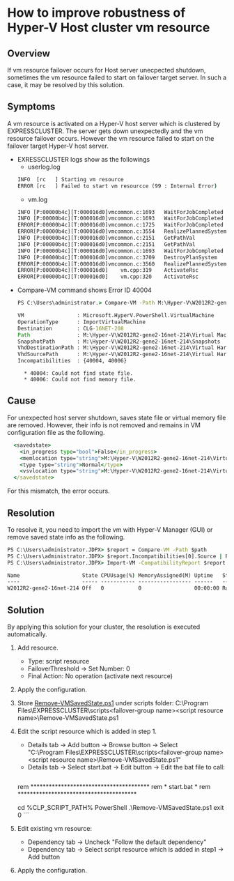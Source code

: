 # How to improve robustness of Hyper-V Host cluster vm resource
## Overview
If vm resource failover occurs for Host server unecpected shutdown, sometimes the vm resource failed to start on failover target server.
In such a case, it may be resolved by this solution.

## Symptoms
A vm resource is activated on a Hyper-V host server which is clustered by EXPRESSCLUSTER.
The server gets down unexpectedly and the vm resource failover occurs.
However the vm resource failed to start on the failover target Hyper-V host server.

- EXRESSCLUSTER logs show as the followings
	- userlog.log  
	```bat
	INFO  [rc   ] Starting vm resource
	ERROR [rc   ] Failed to start vm resourcce (99 : Internal Error)
	```
	- vm.log  
	```bat  
	INFO [P:00000b4c][T:000016d0]vmcommon.c:1693   WaitForJobCompleted       -In progress... 0% completed.
	INFO [P:00000b4c][T:000016d0]vmcommon.c:1693   WaitForJobCompleted       -In progress... 0% completed.
	ERROR[P:00000b4c][T:000016d0]vmcommon.c:1725   WaitForJobCompleted       -Job failed.(解決できない構成ファイルのエラーのため、'<Virtual Machine name>' は認識できませんでした。(Virtual Machine ID C520D71E-AE84-40D6-A2B5-B1F697821703))(ErrorCode:32768)
	ERROR[P:00000b4c][T:000016d0]vmcommon.c:3554   RealizePlannedSystem      -WaitForJobCompleted failed.
	INFO [P:00000b4c][T:000016d0]vmcommon.c:2151   GetPathVal                -vtPathVal:\\CLG-16NET-209\root\virtualization\v2:Msvm_VirtualSystemManagementService.CreationClassName="Msvm_VirtualSystemManagementService",Name="vmms",SystemCreationClassName="Msvm_ComputerSystem",SystemName="CLG-16NET-209"
	INFO [P:00000b4c][T:000016d0]vmcommon.c:2151   GetPathVal                -vtPathVal:\\CLG-16NET-209\root\virtualization\v2:Msvm_PlannedComputerSystem.CreationClassName="Msvm_PlannedComputerSystem",Name="C520D71E-AE84-40D6-A2B5-B1F697821703"
	INFO [P:00000b4c][T:000016d0]vmcommon.c:1693   WaitForJobCompleted       -In progress... 100% completed.
	INFO [P:00000b4c][T:000016d0]vmcommon.c:3709   DestroyPlanSystem         -DestroyPlanSystem success.
	ERROR[P:00000b4c][T:000016d0]vmcommon.c:3560   RealizePlannedSystem      -DestroyPlanSystem success.
	ERROR[P:00000b4c][T:000016d0]    vm.cpp:319    ActivateRsc               -activate vm failed!(99)
	ERROR[P:00000b4c][T:000016d0]    vm.cpp:320    ActivateRsc               -msg:Internal Error
	```
- Compare-VM command shows Error ID 40004  
	```bat
	PS C:\Users\administrator.> Compare-VM -Path M:\Hyper-V\W2012R2-gene2-16net-214\Virtual Machines\C520D71E-AE84-40D6-A2B5-B1F697821703.XML

	VM                 : Microsoft.HyperV.PowerShell.VirtualMachine
	OperationType      : ImportVirtualMachine
	Destination        : CLG-16NET-208
	Path               : M:\Hyper-V\W2012R2-gene2-16net-214\Virtual Machines\C520D71E-AE84-40D6-A2B5-B1F697821703.XML
	SnapshotPath       : M:\Hyper-V\W2012R2-gene2-16net-214\Snapshots
	VhdDestinationPath : M:\Hyper-V\W2012R2-gene2-16net-214\Virtual Hard Disks
	VhdSourcePath      : M:\Hyper-V\W2012R2-gene2-16net-214\Virtual Hard Disks
	Incompatibilities  : {40004, 40006}
	```  
		* 40004: Could not find state file.  
		* 40006: Could not find memory file.

## Cause
For unexpected host server shutdown, saves state file or virtual memory file are removed.
However, their info is not removed and remains in VM configuration file as the following.
```bat
  <savedstate>
    <in_progress type="bool">False</in_progress>
    <memlocation type="string">M:\Hyper-V\W2012R2-gene2-16net-214\Virtual Machines\C520D71E-AE84-40D6-A2B5-B1F697821703\C520D71E-AE84-40D6-A2B5-B1F697821703.bin</memlocation>
    <type type="string">Normal</type>
    <vsvlocation type="string">M:\Hyper-V\W2012R2-gene2-16net-214\Virtual Machines\C520D71E-AE84-40D6-A2B5-B1F697821703\C520D71E-AE84-40D6-A2B5-B1F697821703.vsv</vsvlocation>
  </savedstate>
```
For this mismatch, the error occurs.

## Resolution
To resolve it, you need to import the vm with Hyper-V Manager (GUI) or remove saved state info as the following.
```bat
PS C:\Users\administrator.JDPX> $report = Compare-VM -Path $path
PS C:\Users\administrator.JDPX> $report.Incompatibilities[0].Source | Remove-VMSavedState
PS C:\Users\administrator.JDPX> Import-VM -CompatibilityReport $report

Name                    State CPUUsage(%) MemoryAssigned(M) Uptime   Status
----                    ----- ----------- ----------------- ------   ------
W2012R2-gene2-16net-214 Off   0           0                 00:00:00 Running
```

## Solution
By applying this solution for your cluster, the resolution is executed automatically.

1. Add resource.
	- Type: script resource
	- FailoverThreshold -> Set Number: 0
	- Final Action: No operation (activate next resource)
1. Apply the configuration.
1. Store [Remove-VMSavedState.ps1](https://github.com/EXPRESSCLUSTER/Hyper-V/blob/master/vmResourceRobustness/scripts/Remove_VMSavesState.ps1) under scripts folder:
	C:\Program Files\EXPRESSCLUSTER\scripts\<failover-group name>\<script resource name>\Remove-VMSavedState.ps1
1. Edit the script resource which is added in step 1.
	- Details tab -> Add button -> Browse button -> Select  
		"C:\Program Files\EXPRESSCLUSTER\scripts\<failover-group name>\<script resource name>\Remove-VMSavedState.ps1"
	- Details tab -> Select start.bat -> Edit button -> Edit the bat file to call:
		```bat
    rem ***************************************
    rem *              start.bat              *
    rem ***************************************

    cd %CLP_SCRIPT_PATH%
    PowerShell .\Remove-VMSavedState.ps1
    exit 0
		```
1. Edit existing vm resource:
	- Dependency tab -> Uncheck "Follow the default dependency"
	- Dependency tab -> Select script resource which is added in step1 -> Add button
1. Apply the configuration.
